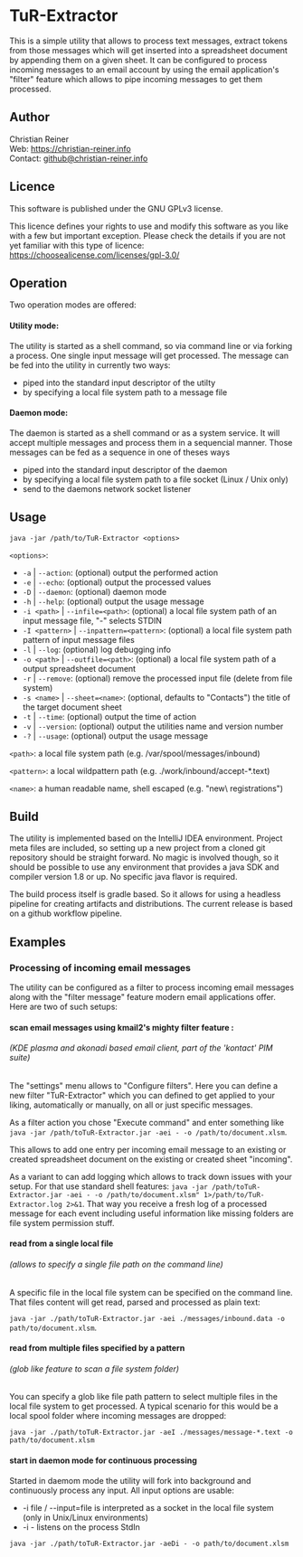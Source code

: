 # TuR-Extractor
This is a simple utility that allows to process text messages, extract tokens from those messages which will get inserted into a spreadsheet document by appending them on a given sheet. 
It can be configured to process incoming messages to an email account by using the email application's "filter" feature which allows to pipe incoming messages to get them processed. 

## Author
Christian Reiner                                                                                                                                                                                                      
Web: https://christian-reiner.info                                                                                                                                                                                                      
Contact: github@christian-reiner.info                                                                                                                                                                                                      

## Licence
This software is published under the GNU GPLv3 license. 

This licence defines your rights to use and modify this software as you like with a few but important exception. Please check the details if you are not yet familiar with this type of licence: 
https://choosealicense.com/licenses/gpl-3.0/

## Operation
Two operation modes are offered: 

#### Utility mode: 
The utility is started as a shell command, so via command line or via forking a process. 
One single input message will get processed. The message can be fed into the utility in currently two ways: 
  * piped into the standard input descriptor of the utilty
  * by specifying a local file system path to a message file

#### Daemon mode:
The daemon is started as a shell command or as a system service. 
It will accept multiple messages and process them in a sequencial manner. 
Those messages can be fed as a sequence in one of theses ways
  * piped into the standard input descriptor of the daemon
  * by specifying a local file system path to a file socket (Linux / Unix only)
  * send to the daemons network socket listener

## Usage
`java -jar /path/to/TuR-Extractor <options>`

`<options>`: 
* `-a` | `--action`: (optional) output the performed action
* `-e` | `--echo`: (optional) output the processed values
* `-D` | `--daemon`: (optional) daemon mode
* `-h` | `--help`: (optional) output the usage message
* `-i <path>` | `--infile=<path>`: (optional) a local file system path of an input message file, "-" selects STDIN
* `-I <pattern>` | `--inpattern=<pattern>`: (optional) a local file system path pattern of input message files
* `-l` | `--log`: (optional) log debugging info
* `-o <path>` | `--outfile=<path>`: (optional) a local file system path of a output spreadsheet document
* `-r` | `--remove`: (optional) remove the processed input file (delete from file system)
* `-s <name>` | `--sheet=<name>`: (optional, defaults to "Contacts") the title of the target document sheet 
* `-t` | `--time`: (optional) output the time of action
* `-v` | `--version`: (optional) output the utilities name and version number
* `-?` | `--usage`: (optional) output the usage message

`<path>`: a local file system path (e.g. /var/spool/messages/inbound)

`<pattern>`: a local wildpattern path (e.g. ./work/inbound/accept-*.text)

`<name>`: a human readable name, shell escaped (e.g. "new\ registrations")

## Build
The utility is implemented based on the IntelliJ IDEA environment. Project meta files are included, so setting up a new project from a cloned git repository should be straight forward. 
No magic is involved though, so it should be possible to use any environment that provides a java SDK and compiler version 1.8 or up. No specific java flavor is required. 

The build process itself is gradle based. So it allows for using a headless pipeline for creating artifacts and distributions. The current release is based on a github workflow pipeline.

## Examples

### Processing of incoming email messages
The utility can be configured as a filter to process incoming email messages along with the "filter message" feature modern email applications offer. Here are two of such setups: 

#### scan email messages using kmail2's mighty filter feature :
###### (KDE plasma and akonadi based email client, part of the 'kontact' PIM suite)
The "settings" menu allows to "Configure filters". Here you can define a new filter "TuR-Extractor" which you can defined to get applied to your liking, automatically or manually, on all or just specific messages. 

As a filter action you chose "Execute command" and enter something like `java -jar /path/toTuR-Extractor.jar -aei - -o /path/to/document.xlsm`. 

This allows to add one entry per incoming email message to an existing or created spreadsheet document on the existing or created sheet "incoming". 

As a variant to can add logging which allows to track down issues with your setup. 
For that use standard shell features: `java -jar /path/toTuR-Extractor.jar -aei - -o /path/to/document.xlsm" 1>/path/to/TuR-Extractor.log 2>&1`. 
That way you receive a fresh log of a processed message for each event including useful information like missing folders are file system permission stuff.

#### read from a single local file
###### (allows to specify a single file path on the command line)
A specific file in the local file system can be specified on the command line. That files content will get read, parsed and processed as plain text: 

`java -jar ./path/toTuR-Extractor.jar -aei ./messages/inbound.data -o path/to/document.xlsm`. 

#### read from multiple files specified by a pattern 
###### (glob like feature to scan a file system folder)
You can specify a glob like file path pattern to select multiple files in the local file system to get processed. 
A typical scenario for this would be a local spool folder where incoming messages are dropped: 

`java -jar ./path/toTuR-Extractor.jar -aeI ./messages/message-*.text -o path/to/document.xlsm` 

#### start in daemon mode for continuous processing
Started in daemom mode the utility will fork into background and continuously process any input. All input options are usable: 
 * -i file / --input=file is interpreted as a socket in the local file system (only in Unix/Linux environments)
 * -i - listens on the process StdIn
 
 `java -jar ./path/toTuR-Extractor.jar -aeDi - -o path/to/document.xlsm`
